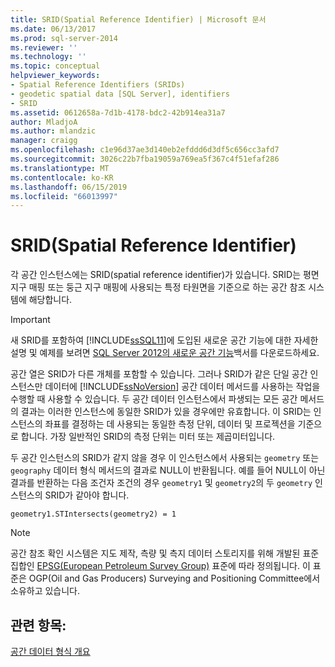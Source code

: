 ```yaml
---
title: SRID(Spatial Reference Identifier) | Microsoft 문서
ms.date: 06/13/2017
ms.prod: sql-server-2014
ms.reviewer: ''
ms.technology: ''
ms.topic: conceptual
helpviewer_keywords:
- Spatial Reference Identifiers (SRIDs)
- geodetic spatial data [SQL Server], identifiers
- SRID
ms.assetid: 0612658a-7d1b-4178-bdc2-42b914ea31a7
author: MladjoA
ms.author: mlandzic
manager: craigg
ms.openlocfilehash: c1e96d37ae3d140eb2efddd6d3df5c656cc3afd7
ms.sourcegitcommit: 3026c22b7fba19059a769ea5f367c4f51efaf286
ms.translationtype: MT
ms.contentlocale: ko-KR
ms.lasthandoff: 06/15/2019
ms.locfileid: "66013997"
---
```

# <a name="spatial-reference-identifiers-srids"></a>SRID(Spatial Reference Identifier)
  각 공간 인스턴스에는 SRID(spatial reference identifier)가 있습니다. SRID는 평면 지구 매핑 또는 둥근 지구 매핑에 사용되는 특정 타원면을 기준으로 하는 공간 참조 시스템에 해당합니다.  
  
> [!IMPORTANT]  
>  새 SRID를 포함하여 [!INCLUDE[ssSQL11](../../includes/sssql11-md.md)]에 도입된 새로운 공간 기능에 대한 자세한 설명 및 예제를 보려면 [SQL Server 2012의 새로운 공간 기능](https://go.microsoft.com/fwlink/?LinkId=226407)백서를 다운로드하세요.  
  
 공간 열은 SRID가 다른 개체를 포함할 수 있습니다. 그러나 SRID가 같은 단일 공간 인스턴스만 데이터에 [!INCLUDE[ssNoVersion](../../includes/ssnoversion-md.md)] 공간 데이터 메서드를 사용하는 작업을 수행할 때 사용할 수 있습니다. 두 공간 데이터 인스턴스에서 파생되는 모든 공간 메서드의 결과는 이러한 인스턴스에 동일한 SRID가 있을 경우에만 유효합니다. 이 SRID는 인스턴스의 좌표를 결정하는 데 사용되는 동일한 측정 단위, 데이터 및 프로젝션을 기준으로 합니다. 가장 일반적인 SRID의 측정 단위는 미터 또는 제곱미터입니다.  
  
 두 공간 인스턴스의 SRID가 같지 않을 경우 이 인스턴스에서 사용되는 `geometry` 또는 `geography` 데이터 형식 메서드의 결과로 NULL이 반환됩니다. 예를 들어 NULL이 아닌 결과를 반환하는 다음 조건자 조건의 경우 `geometry1` 및 `geometry2`의 두 `geometry` 인스턴스의 SRID가 같아야 합니다.  
  
 `geometry1.STIntersects(geometry2) = 1`  
  
> [!NOTE]  
>  공간 참조 확인 시스템은 지도 제작, 측량 및 측지 데이터 스토리지를 위해 개발된 표준 집합인 [EPSG(European Petroleum Survey Group)](https://go.microsoft.com/fwlink/?LinkId=99349) 표준에 따라 정의됩니다. 이 표준은 OGP(Oil and Gas Producers) Surveying and Positioning Committee에서 소유하고 있습니다.  
  
## <a name="see-also"></a>관련 항목:  
 [공간 데이터 형식 개요](spatial-data-types-overview.md)  
  
  
